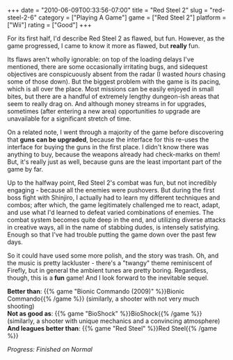 +++
date = "2010-06-09T00:33:56-07:00"
title = "Red Steel 2"
slug = "red-steel-2-6"
category = ["Playing A Game"]
game = ["Red Steel 2"]
platform = ["Wii"]
rating = ["Good"]
+++

For its first half, I'd describe Red Steel 2 as flawed, but fun.  However, as the game progressed, I came to know it more as flawed, but <b>really</b> fun.

Its flaws aren't wholly ignorable: on top of the loading delays I've mentioned, there are some occasionally irritating bugs, and sidequest objectives are conspicuously absent from the radar (I wasted <i>hours</i> chasing some of those down).  But the biggest problem with the game is its pacing, which is all over the place.  Most missions can be easily enjoyed in small bites, but there are a handful of extremely lengthy dungeon-ish areas that seem to really drag on.  And although money streams in for upgrades, sometimes (after entering a new area) opportunities <i>to</i> upgrade are unavailable for a significant stretch of time.

On a related note, I went through a majority of the game before discovering that <b>guns can be upgraded</b>, because the interface for this re-uses the interface for buying the guns in the first place.  I didn't know there was anything to buy, because the weapons already had check-marks on them!  But, it's really just as well, because guns are the least important part of the game by far.

Up to the halfway point, Red Steel 2's combat was fun, but not incredibly engaging - because all the enemies were pushovers.  But during the first boss fight with Shinjiro, I actually had to learn my different techniques and combos; after which, the game legitimately challenged me to react, adapt, and use what I'd learned to defeat varied combinations of enemies.  The combat system becomes quite deep in the end, and utilizing diverse attacks in creative ways, all in the name of stabbing dudes, is intensely satisfying.  Enough so that I've had trouble putting the game down over the past few days.

So it could have used some more polish, and the story was trash.  Oh, and the music is pretty lackluster - there's a "twangy" theme reminiscent of Firefly, but in general the ambient tunes are pretty boring.  Regardless, though, this is a <b>fun</b> game!  And I look forward to the inevitable sequel.

<b>Better than</b>: {{% game "Bionic Commando (2009)" %}}Bionic Commando{{% /game %}} (similarly, a shooter with not very much shooting)  
<b>Not as good as</b>: {{% game "BioShock" %}}BioShock{{% /game %}} (similarly, a shooter with unique mechanics and a convincing atmosphere)  
<b>And leagues better than</b>: {{% game "Red Steel" %}}Red Steel{{% /game %}}

<i>Progress: Finished on Normal</i>